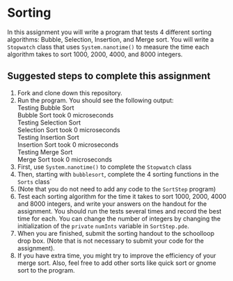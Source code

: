 Sorting
=======
In this assignment you will write a program that tests 4 different sorting algorithms: Bubble, Selection, Insertion, and Merge sort. You will write a `Stopwatch` class that uses `System.nanotime()` to measure the time each algorithm takes to sort 1000, 2000, 4000, and 8000 integers.

Suggested steps to complete this assignment
-------------------------------------------

1. Fork and clone down this repository.
2. Run the program. You should see the following output:  
Testing Bubble Sort  
Bubble Sort took 0 microseconds  
Testing Selection Sort  
Selection Sort took 0 microseconds  
Testing Insertion Sort  
Insertion Sort took 0 microseconds  
Testing Merge Sort  
Merge Sort took 0 microseconds   
3. First, use `System.nanotime()` to complete the `Stopwatch` class 
4. Then, starting with `bubblesort`, complete the 4 sorting functions in the `Sorts` class`
5. (Note that you do not need to add any code to the `SortStep` program)
6. Test each sorting algorithm for the time it takes to sort 1000, 2000, 4000 and 8000 integers, and write your answers on the handout for the assignment. You should run the tests several times and record the best time for each. You can change the number of integers by changing the initialization of the `private` `numInts` variable in `SortStep.pde`.
7. When you are finished, submit the sorting handout to the schoolloop drop box. (Note that is not necessary to submit your code for the assignment).
8. If you have extra time, you might try to improve the efficiency of your merge sort. Also, feel free to add other sorts like quick sort or gnome sort to the program.


